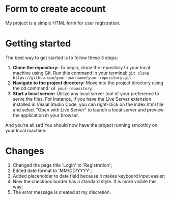 # Form to create account

My project is a simple HTML form for user registration.

# Getting started

The best way to get started is to follow these 3 steps:

1. **Clone the repository:** To begin, clone the repository to your local machine using Git. Run this command in your terminal:
   `git clone https://github.com/your-username/your-repository.git`
2. **Navigate to the project directory:** Move into the project directory using the cd command:
   `cd your-repository`
3. **Start a local server:** Utilize any local server tool of your preference to serve the files. For instance, if you have the Live Server extension installed in Visual Studio Code, you can right-click on the index.html file and select "Open with Live Server" to launch a local server and preview the application in your browser.

And you're all set! You should now have the project running smoothly on your local machine.

# Changes

1. Changed the page title 'Login' to 'Registration';
2. Edited date format to 'MM/DD/YYYY';
3. Added placeholder to date field because it makes keyboard input easier;
4. Now the checkbox border has a standard style. It is more visible this way;
5. The error message is created at my discretion.

